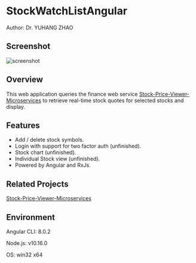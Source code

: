 # StockWatchListAngular
Author: Dr. YUHANG ZHAO

## Screenshot
![screenshot](https://github.com/yuhang2685/Stock-WatchList-Angular/blob/master/frongpage.png)

## Overview
This web application queries the finance web service [Stock-Price-Viewer-Microservices](https://github.com/yuhang2685/Stock-Price-Viewer-Microservices) to retrieve real-time stock quotes for selected stocks and display.

## Features
- Add / delete stock symbols.
- Login with support for two factor auth (unfinished).
- Stock chart (unfinished).
- Individual Stock view (unfinished).
- Powered by Angular and RxJs.

## Related Projects
[Stock-Price-Viewer-Microservices](https://github.com/yuhang2685/Stock-Price-Viewer-Microservices)

## Environment
Angular CLI: 8.0.2

Node.js: v10.16.0

OS: win32 x64
